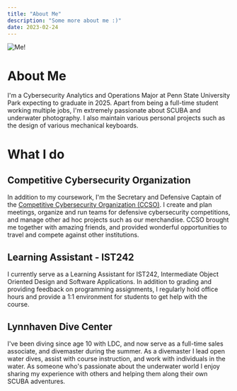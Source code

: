```yaml
---
title: "About Me"
description: "Some more about me :)"
date: 2023-02-24
---
```

![Me!](homepage.jpg)
# About Me
I'm a Cybersecurity Analytics and Operations Major at Penn State University Park expecting to graduate in 2025. Apart from being a full-time student working multiple jobs, I'm extremely passionate about SCUBA and underwater photography. I also maintain various personal projects such as the design of various mechanical keyboards.

# What I do

## Competitive Cybersecurity Organization
In addition to my coursework, I'm the Secretary and Defensive Captain of the [Competitive Cybersecurity Organization (CCSO)](https://ccso.psu.edu/). I create and plan meetings, organize and run teams for defensive cybersecurity competitions, and manage other ad hoc projects such as our merchandise. CCSO brought me together with amazing friends, and provided wonderful opportunities to travel and compete against other institutions.

## Learning Assistant - IST242
I currently serve as a Learning Assistant for IST242, Intermediate Object Oriented Design and Software Applications. In addition to grading and providing feedback on programming assignments, I regularly hold office hours and provide a 1:1 environment for students to get help with the course.

## Lynnhaven Dive Center
I've been diving since age 10 with LDC, and now serve as a full-time sales associate, and divemaster during the summer. As a divemaster I lead open water dives, assist with course instruction, and work with individuals in the water. As someone who's passionate about the underwater world I enjoy sharing my experience with others and helping them along their own SCUBA adventures.